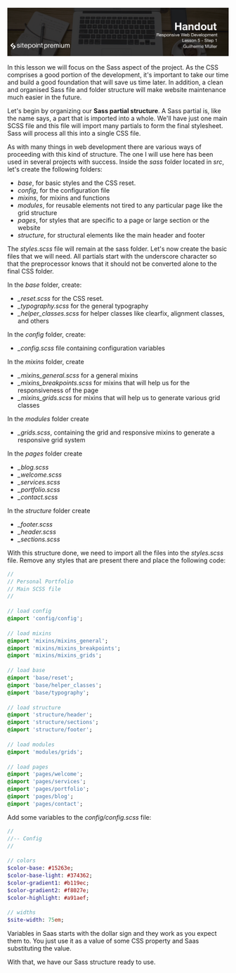 ![](Responsive_Web_Development_handouts/headings/5.1.png)

In this lesson we will focus on the Sass aspect of the project. As the CSS comprises a good portion of the development, it's important to take our time and build a good foundation that will save us time later. In addition, a clean and organised Sass file and folder structure will make website maintenance much easier in the future.

Let's begin by organizing our **Sass partial structure**. A Sass partial is, like the name says, a part that is imported into a whole. We'll have just one main SCSS file and this file will import many partials to form the final stylesheet. Sass will process all this into a single CSS file.

As with many things in web development there are various ways of proceeding with this kind of structure. The one I will use here has been used in several projects with success. Inside the *sass* folder located in *src*, let's create the following folders:

* *base*, for basic styles and the CSS reset.
* *config*, for the configuration file
* *mixins*, for mixins and functions
* *modules*, for reusable elements not tired to any particular page like the grid structure
* *pages*, for styles that are specific to a page or large section or the website
* *structure*, for structural elements like the main header and footer

The *styles.scss* file will remain at the sass folder. Let's now create the basic files that we will need. All partials start with the underscore character so that the preprocessor knows that it should not be converted alone to the final CSS folder.

In the *base* folder, create:

* *_reset.scss* for the CSS reset.
* *_typography.scss* for the general typography
* *_helper_classes.scss* for helper classes like clearfix, alignment classes, and others

In the *config* folder, create:

* *_config.scss* file containing configuration variables
 
In the *mixins* folder, create

* *_mixins_general.scss* for a general mixins
* *_mixins_breakpoints.scss* for mixins that will help us for the responsiveness of the page
* *_mixins_grids.scss* for mixins that will help us to generate various grid classes

In the *modules* folder create

* *_grids.scss*, containing the grid and responsive mixins to generate a responsive grid system

In the *pages* folder create

* *_blog.scss*
* *_welcome.scss*
* *_services.scss*
* *_portfolio.scss*
* *_contact.scss*

In the *structure* folder create

* *_footer.scss*
* *_header.scss*
* *_sections.scss*

With this structure done, we need to import all the files into the *styles.scss* file. Remove any styles that are present there and place the following code:

```sass
//
// Personal Portfolio
// Main SCSS file
//

// load config
@import 'config/config';

// load mixins
@import 'mixins/mixins_general';
@import 'mixins/mixins_breakpoints';
@import 'mixins/mixins_grids';

// load base
@import 'base/reset';
@import 'base/helper_classes';
@import 'base/typography';

// load structure
@import 'structure/header';
@import 'structure/sections';
@import 'structure/footer';

// load modules
@import 'modules/grids';

// load pages
@import 'pages/welcome';
@import 'pages/services';
@import 'pages/portfolio';
@import 'pages/blog';
@import 'pages/contact';
```

Add some variables to the *config/config.scss* file:

```sass
//
//-- Config
//

// colors
$color-base: #15263e;
$color-base-light: #374362;
$color-gradient1: #b119ec;
$color-gradient2: #f8027e;
$color-highlight: #a91aef;

// widths
$site-width: 75em;
```

Variables in Saas starts with the dollar sign and they work as you expect them to. You just use it as a value of some CSS property and Saas substituting the value.

With that, we have our Sass structure ready to use.

